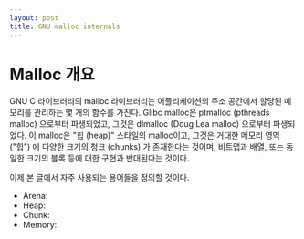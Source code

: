 ```yaml
---
layout: post
title: GNU malloc internals
---
```


# Malloc 개요
 GNU C 라이브러리의 malloc 라이브러리는 어플리케이션의 주소 공간에서
할당된 메모리를 관리하는 몇 개의 함수를 가진다. Glibc malloc은
ptmalloc (pthreads malloc) 으로부터 파생되었고, 그것은 dlmalloc
(Doug Lea malloc) 으로부터 파생되었다. 이 malloc은 "힙 (heap)"
스타일의 malloc이고, 그것은 거대한 메모리 영역 ("힙")
에 다양한 크기의 청크 (chunks) 가 존재한다는 것이며, 비트맵과
배열, 또는 동일한 크기의 블록 등에 대한 구현과 반대된다는 것이다.

 이제 본 글에서 자주 사용되는 용어들을 정의할 것이다.

* Arena:
* Heap:
* Chunk:
* Memory:
